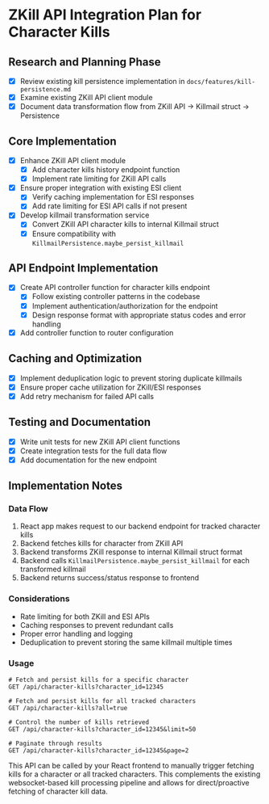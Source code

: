 # ZKill API Integration Plan for Character Kills

## Research and Planning Phase

- [x] Review existing kill persistence implementation in `docs/features/kill-persistence.md`
- [x] Examine existing ZKill API client module
- [x] Document data transformation flow from ZKill API → Killmail struct → Persistence

## Core Implementation

- [x] Enhance ZKill API client module
  - [x] Add character kills history endpoint function
  - [x] Implement rate limiting for ZKill API calls
- [x] Ensure proper integration with existing ESI client
  - [x] Verify caching implementation for ESI responses
  - [x] Add rate limiting for ESI API calls if not present
- [x] Develop killmail transformation service
  - [x] Convert ZKill API character kills to internal Killmail struct
  - [x] Ensure compatibility with `KillmailPersistence.maybe_persist_killmail`

## API Endpoint Implementation

- [x] Create API controller function for character kills endpoint
  - [x] Follow existing controller patterns in the codebase
  - [x] Implement authentication/authorization for the endpoint
  - [x] Design response format with appropriate status codes and error handling
- [x] Add controller function to router configuration

## Caching and Optimization

- [x] Implement deduplication logic to prevent storing duplicate killmails
- [x] Ensure proper cache utilization for ZKill/ESI responses
- [x] Add retry mechanism for failed API calls

## Testing and Documentation

- [x] Write unit tests for new ZKill API client functions
- [x] Create integration tests for the full data flow
- [x] Add documentation for the new endpoint

## Implementation Notes

### Data Flow

1. React app makes request to our backend endpoint for tracked character kills
2. Backend fetches kills for character from ZKill API
3. Backend transforms ZKill response to internal Killmail struct format
4. Backend calls `KillmailPersistence.maybe_persist_killmail` for each transformed killmail
5. Backend returns success/status response to frontend

### Considerations

- Rate limiting for both ZKill and ESI APIs
- Caching responses to prevent redundant calls
- Proper error handling and logging
- Deduplication to prevent storing the same killmail multiple times

### Usage

```
# Fetch and persist kills for a specific character
GET /api/character-kills?character_id=12345

# Fetch and persist kills for all tracked characters
GET /api/character-kills?all=true

# Control the number of kills retrieved
GET /api/character-kills?character_id=12345&limit=50

# Paginate through results
GET /api/character-kills?character_id=12345&page=2
```

This API can be called by your React frontend to manually trigger fetching kills for a character
or all tracked characters. This complements the existing websocket-based kill processing pipeline
and allows for direct/proactive fetching of character kill data.
